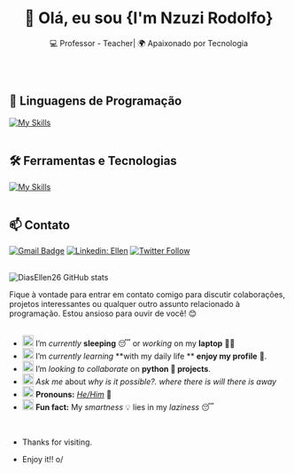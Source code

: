 <h1 align="center">👋 Olá, eu sou {I'm Nzuzi Rodolfo}</h1>

<p align="center">
  💻 Professor - Teacher| 🌍 Apaixonado por Tecnologia
</p><br><br>


## 🚀 Linguagens de Programação
[![My Skills](https://skillicons.dev/icons?i=java,python,javascript,c,php)](https://skillicons.dev)<br><br>

## 🛠️ Ferramentas e Tecnologias
[![My Skills](https://skillicons.dev/icons?i=vscode,eclipse,mysql,bootstrap,git,github)](https://skillicons.dev)<br><br>

## 📫 Contato

[![Gmail Badge](https://img.shields.io/badge/-{nzuzirodolfo9@gmail.com}-006bed?style=flat-square&logo=Gmail&logoColor=white&link=mailto:{nzuzirodolfo9@gmail.com})](mailto:{nzuzirodolfo9@gmail.com})
[![Linkedin: Ellen](https://img.shields.io/badge/-NzuziRodolfo-blue?style=flat-square&logo=Linkedin&logoColor=white&link=https://www.linkedin.com/in/devellenias/)](https://www.linkedin.com/in/nzuzi-rodolfo-manuel/)
[![Twitter Follow](https://img.shields.io/twitter/follow/SeuUsuario?style=social)]({Link}) <br><br>


![DiasEllen26 GitHub stats](https://github-readme-stats.vercel.app/api?username=nzuziRodolfo&show_icons=true&theme=radical)

Fique à vontade para entrar em contato comigo para discutir colaborações, projetos interessantes ou qualquer outro assunto relacionado à programação. Estou ansioso para ouvir de você! 😊 <br><br>


   
- <img alt="GIF" src="https://github.com/TheDudeThatCode/TheDudeThatCode/blob/master/Assets/wave.gif" width="20px" /> I’m *currently* **sleeping** 😴 or *working* on my **laptop** 👨‍💻
- <img alt="GIF" src="https://github.com/TheDudeThatCode/TheDudeThatCode/blob/master/Assets/gandalf_parrot.gif" width="20px" /> I’m *currently learning*  **with my daily life ** **enjoy my profile** 💪.
- <img alt="GIF" src="https://github.com/TheDudeThatCode/TheDudeThatCode/blob/master/Assets/headbang.gif" width="20px" /> I’m *looking to collaborate* on **python 🐍 projects**.
- <img alt="GIF" src="https://github.com/TheDudeThatCode/TheDudeThatCode/blob/master/Assets/happy.gif" width="20px" /> *Ask me* about **why is it possible?.* where there is will there is away*
- <img alt="GIF" src="https://github.com/TheDudeThatCode/TheDudeThatCode/blob/master/Assets/powerup.gif" width="20px" /> **Pronouns:** [*He/Him*](https://pronoun.is/he) 🧔
- <img alt="GIF" src="https://github.com/TheDudeThatCode/TheDudeThatCode/blob/master/Assets/coin.gif" width="20px" /> **Fun fact:** My *smartness* 💡 lies in my *laziness* 😴


<br>



- Thanks for visiting.

- Enjoy it!! o/

